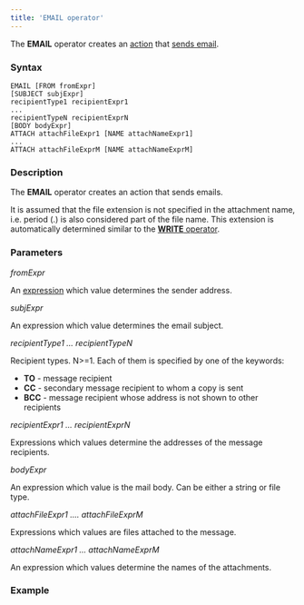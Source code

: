 ```yaml
---
title: 'EMAIL operator'
---
```


The **EMAIL** operator creates an [action](Actions.md) that [sends email](Send_mail_EMAIL.md).

### Syntax

    EMAIL [FROM fromExpr] 
    [SUBJECT subjExpr]
    recipientType1 recipientExpr1
    ...
    recipientTypeN recipientExprN
    [BODY bodyExpr]
    ATTACH attachFileExpr1 [NAME attachNameExpr1]
    ...
    ATTACH attachFileExprM [NAME attachNameExprM]

### Description

The **EMAIL** operator creates an action that sends emails. 

It is assumed that the file extension is not specified in the attachment name, i.e. period (.) is also considered part of the file name. This extension is automatically determined similar to the [**WRITE** operator](WRITE_operator.md#extension-broken).

### Parameters

*fromExpr*

An [expression](Expression.md) which value determines the sender address. 

*subjExpr*

An expression which value determines the email subject.

*recipientType1 ... recipientTypeN*

Recipient types. N>=1. Each of them is specified by one of the keywords:

-   **TO** - message recipient
-   **СС** - secondary message recipient to whom a copy is sent
-   **BCC** - message recipient whose address is not shown to other recipients

*recipientExpr1 ... recipientExprN*

Expressions which values determine the addresses of the message recipients.

*bodyExpr*

An expression which value is the mail body. Can be either a string or file type.

*attachFileExpr1 .... *attachFileExprM**

Expressions which values are files attached to the message.

*attachNameExpr1 ... *attachNameExprM**

An expression which values determine the names of the attachments.

### Example


